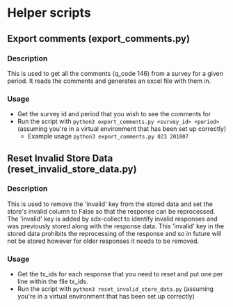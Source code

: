 # Helper scripts
 
## Export comments (export_comments.py)
### Description
This is used to get all the comments (q_code 146) from a survey for a given period.  It reads the comments and generates
an excel file with them in.
 
### Usage
 - Get the survey id and period that you wish to see the comments for
 - Run the script with ```python3 export_comments.py <survey_id> <period>``` (assuming you're in a virtual environment that has been set up correctly)
     - Example usage ```python3 export_comments.py 023 201807```
    
       
     
## Reset Invalid Store Data (reset_invalid_store_data.py)
### Description
This is used to remove the 'invalid' key from the stored data and set the store's invalid column to False so that the response can be reprocessed. 
The 'invalid' key is added by sdx-collect to identify invalid responses and was previously stored along with the response data.
This 'invalid' key in the stored data prohibits the reprocessing of the response and so in future will not be stored however for older responses it needs to be removed.
 
### Usage
 - Get the tx_ids for each response that you need to reset and put one per line within the file tx_ids.
 - Run the script with ```python3 reset_invalid_store_data.py``` (assuming you're in a virtual environment that has been set up correctly)

